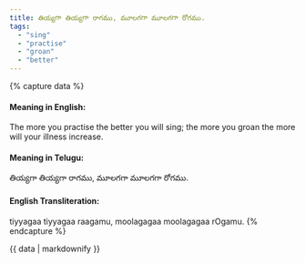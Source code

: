```yaml
---
title: తియ్యగా తియ్యగా రాగము, మూలగగా మూలగగా రోగము.
tags:
  - "sing"
  - "practise"
  - "groan"
  - "better"
---
```


{% capture data %}
#### Meaning in English:
The more you practise the better you will sing; the more you groan the more will your illness increase.

#### Meaning in Telugu:
తియ్యగా తియ్యగా రాగము, మూలగగా మూలగగా రోగము.

#### English Transliteration:
tiyyagaa tiyyagaa raagamu, moolagagaa moolagagaa rOgamu.
{% endcapture %}

<div class="notice">{{ data | markdownify }}</div>

